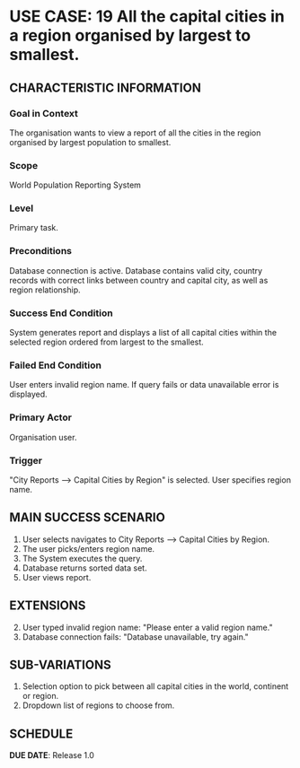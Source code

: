 # USE CASE: 19 All the capital cities in a region organised by largest to smallest.

## CHARACTERISTIC INFORMATION

### Goal in Context

The organisation wants to view a report of all the cities in the region organised by largest population to smallest.

### Scope

World Population Reporting System

### Level

Primary task.

### Preconditions

Database connection is active.
Database contains valid city, country records with correct links between country and capital city, as well as region relationship.

### Success End Condition

System generates report and displays a list of all capital cities within the selected region ordered from largest to the smallest.

### Failed End Condition

User enters invalid region name.
If query fails or data unavailable error is displayed.

### Primary Actor

Organisation user.

### Trigger

"City Reports --> Capital Cities by Region" is selected.
User specifies region name.

## MAIN SUCCESS SCENARIO

1. User selects navigates to City Reports --> Capital Cities by Region.
2. The user picks/enters region name.
3. The System executes the query.
4. Database returns sorted data set.
5. User views report.

## EXTENSIONS

2. User typed invalid region name: "Please enter a valid region name."
3. Database connection fails: "Database unavailable, try again."

## SUB-VARIATIONS

1. Selection option to pick between all capital cities in the world, continent or region.
2. Dropdown list of regions to choose from.

## SCHEDULE

**DUE DATE**: Release 1.0
